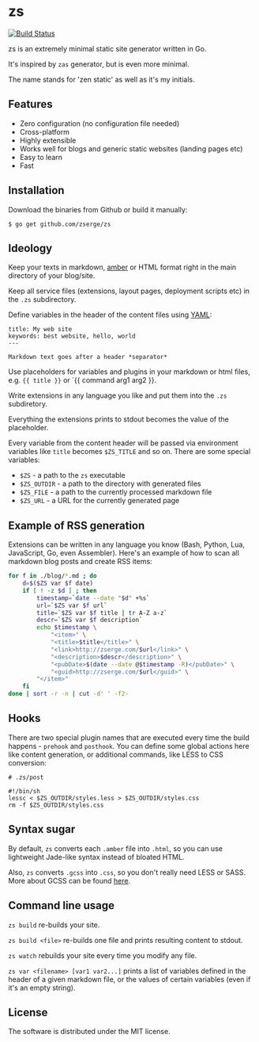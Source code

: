 zs
==

[![Build Status](https://travis-ci.org/jostyee/zs.svg?branch=master)](https://travis-ci.org/jostyee/zs)

zs is an extremely minimal static site generator written in Go.

It's inspired by `zas` generator, but is even more minimal.

The name stands for 'zen static' as well as it's my initials.

## Features

* Zero configuration (no configuration file needed)
* Cross-platform
* Highly extensible
* Works well for blogs and generic static websites (landing pages etc)
* Easy to learn
* Fast

## Installation

Download the binaries from Github or build it manually:

	$ go get github.com/zserge/zs

## Ideology

Keep your texts in markdown, [amber] or HTML format right in the main directory
of your blog/site.

Keep all service files (extensions, layout pages, deployment scripts etc)
in the `.zs` subdirectory.

Define variables in the header of the content files using [YAML]:

	title: My web site
	keywords: best website, hello, world
	---

	Markdown text goes after a header *separator*

Use placeholders for variables and plugins in your markdown or html
files, e.g. `{{ title }}` or `{{ command arg1 arg2 }}.

Write extensions in any language you like and put them into the `.zs`
subdiretory.

Everything the extensions prints to stdout becomes the value of the
placeholder.

Every variable from the content header will be passed via environment variables like `title` becomes `$ZS_TITLE` and so on. There are some special variables:

* `$ZS` - a path to the `zs` executable
* `$ZS_OUTDIR` - a path to the directory with generated files
* `$ZS_FILE` - a path to the currently processed markdown file
* `$ZS_URL` - a URL for the currently generated page

## Example of RSS generation

Extensions can be written in any language you know (Bash, Python, Lua, JavaScript, Go, even Assembler). Here's an example of how to scan all markdown blog posts and create RSS items:

``` bash
for f in ./blog/*.md ; do
	d=$($ZS var $f date)
	if [ ! -z $d ] ; then
		timestamp=`date --date "$d" +%s`
		url=`$ZS var $f url`
		title=`$ZS var $f title | tr A-Z a-z`
		descr=`$ZS var $f description`
		echo $timestamp \
			"<item>" \
			"<title>$title</title>" \
			"<link>http://zserge.com/$url</link>" \
			"<description>$descr</description>" \
			"<pubDate>$(date --date @$timestamp -R)</pubDate>" \
			"<guid>http://zserge.com/$url</guid>" \
		"</item>"
	fi
done | sort -r -n | cut -d' ' -f2-
```

## Hooks

There are two special plugin names that are executed every time the build
happens - `prehook` and `posthook`. You can define some global actions here like
content generation, or additional commands, like LESS to CSS conversion:

	# .zs/post

	#!/bin/sh
	lessc < $ZS_OUTDIR/styles.less > $ZS_OUTDIR/styles.css
	rm -f $ZS_OUTDIR/styles.css

## Syntax sugar

By default, `zs` converts each `.amber` file into `.html`, so you can use lightweight Jade-like syntax instead of bloated HTML.

Also, `zs` converts `.gcss` into `.css`, so you don't really need LESS or SASS. More about GCSS can be found [here][gcss].

## Command line usage

`zs build` re-builds your site.

`zs build <file>` re-builds one file and prints resulting content to stdout.

`zs watch` rebuilds your site every time you modify any file.

`zs var <filename> [var1 var2...]` prints a list of variables defined in the
header of a given markdown file, or the values of certain variables (even if
it's an empty string).

## License

The software is distributed under the MIT license.

[amber]: https://github.com/eknkc/amber/
[YAML]: https://github.com/go-yaml/yaml
[gcss]: https://github.com/yosssi/gcss
